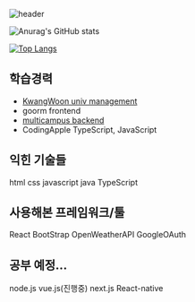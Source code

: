 ![header](https://capsule-render.vercel.app/api?type=waving&text=✨welcome&fontColor=ffffff&fontAlign=75)

![Anurag's GitHub stats](https://github-readme-stats.vercel.app/api?username=park-intae&show_icons=true&theme=radical)

[![Top Langs](https://github-readme-stats.vercel.app/api/top-langs/?username=park-intae&layout=pie)](https://github.com/park-intae/github-readme-stats)

## 학습경력
* [KwangWoon univ management](https://www.kw.ac.kr/ko/univ/depart_intro.jsp?hpage=college_007_01)
* goorm frontend
* [multicampus backend](https://lc.multicampus.com/kdt-developer/#/course/CRS20230728201496442)
* CodingApple TypeScript, JavaScript

## 익힌 기술들
html css javascript java TypeScript

## 사용해본 프레임워크/툴
React BootStrap
OpenWeatherAPI GoogleOAuth
  
## 공부 예정...
node.js vue.js(진행중) next.js React-native
